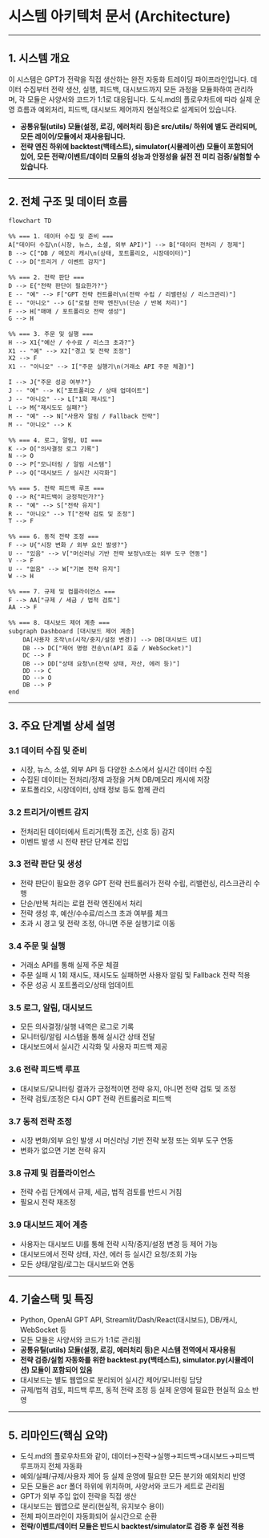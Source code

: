 # 시스템 아키텍처 문서 (Architecture)

---

## 1. 시스템 개요

이 시스템은 GPT가 전략을 직접 생산하는 완전 자동화 트레이딩 파이프라인입니다. 데이터 수집부터 전략 생산, 실행, 피드백, 대시보드까지 모든 과정을 모듈화하여 관리하며, 각 모듈은 사양서와 코드가 1:1로 대응됩니다. 도식.md의 플로우차트에 따라 실제 운영 흐름과 예외처리, 피드백, 대시보드 제어까지 현실적으로 설계되어 있습니다.

- **공통유틸(utils) 모듈(설정, 로깅, 에러처리 등)은 src/utils/ 하위에 별도 관리되며, 모든 레이어/모듈에서 재사용됩니다.**
- **전략 엔진 하위에 backtest(백테스트), simulator(시뮬레이션) 모듈이 포함되어 있어, 모든 전략/이벤트/데이터 모듈의 성능과 안정성을 실전 전 미리 검증/실험할 수 있습니다.**

---

## 2. 전체 구조 및 데이터 흐름

```mermaid
flowchart TD

%% === 1. 데이터 수집 및 준비 ===
A["데이터 수집\n(시장, 뉴스, 소셜, 외부 API)"] --> B["데이터 전처리 / 정제"]
B --> C["DB / 메모리 캐시\n(상태, 포트폴리오, 시장데이터)"]
C --> D["트리거 / 이벤트 감지"]

%% === 2. 전략 판단 ===
D --> E{"전략 판단이 필요한가?"}
E -- "예" --> F["GPT 전략 컨트롤러\n(전략 수립 / 리밸런싱 / 리스크관리)"]
E -- "아니오" --> G["로컬 전략 엔진\n(단순 / 반복 처리)"]
F --> H["매매 / 포트폴리오 전략 생성"]
G --> H

%% === 3. 주문 및 실행 ===
H --> X1{"예산 / 수수료 / 리스크 초과?"}
X1 -- "예" --> X2["경고 및 전략 조정"]
X2 --> F
X1 -- "아니오" --> I["주문 실행기\n(거래소 API 주문 체결)"]

I --> J{"주문 성공 여부?"}
J -- "예" --> K["포트폴리오 / 상태 업데이트"]
J -- "아니오" --> L["1회 재시도"]
L --> M{"재시도도 실패?"}
M -- "예" --> N["사용자 알림 / Fallback 전략"]
M -- "아니오" --> K

%% === 4. 로그, 알림, UI ===
K --> O["의사결정 로그 기록"]
N --> O
O --> P["모니터링 / 알림 시스템"]
P --> Q["대시보드 / 실시간 시각화"]

%% === 5. 전략 피드백 루프 ===
Q --> R{"피드백이 긍정적인가?"}
R -- "예" --> S["전략 유지"]
R -- "아니오" --> T["전략 검토 및 조정"]
T --> F

%% === 6. 동적 전략 조정 ===
F --> U{"시장 변화 / 외부 요인 발생?"}
U -- "있음" --> V["머신러닝 기반 전략 보정\n또는 외부 도구 연동"]
V --> F
U -- "없음" --> W["기본 전략 유지"]
W --> H

%% === 7. 규제 및 컴플라이언스 ===
F --> AA["규제 / 세금 / 법적 검토"]
AA --> F

%% === 8. 대시보드 제어 계층 ===
subgraph Dashboard [대시보드 제어 계층]
    DA[사용자 조작\n(시작/중지/설정 변경)] --> DB[대시보드 UI]
    DB --> DC["제어 명령 전송\n(API 호출 / WebSocket)"]
    DC --> F
    DB --> DD["상태 요청\n(전략 상태, 자산, 에러 등)"]
    DD --> C
    DD --> O
    DB --> P
end
```

---

## 3. 주요 단계별 상세 설명

### 3.1 데이터 수집 및 준비
- 시장, 뉴스, 소셜, 외부 API 등 다양한 소스에서 실시간 데이터 수집
- 수집된 데이터는 전처리/정제 과정을 거쳐 DB/메모리 캐시에 저장
- 포트폴리오, 시장데이터, 상태 정보 등도 함께 관리

### 3.2 트리거/이벤트 감지
- 전처리된 데이터에서 트리거(특정 조건, 신호 등) 감지
- 이벤트 발생 시 전략 판단 단계로 진입

### 3.3 전략 판단 및 생성
- 전략 판단이 필요한 경우 GPT 전략 컨트롤러가 전략 수립, 리밸런싱, 리스크관리 수행
- 단순/반복 처리는 로컬 전략 엔진에서 처리
- 전략 생성 후, 예산/수수료/리스크 초과 여부를 체크
- 초과 시 경고 및 전략 조정, 아니면 주문 실행기로 이동

### 3.4 주문 및 실행
- 거래소 API를 통해 실제 주문 체결
- 주문 실패 시 1회 재시도, 재시도도 실패하면 사용자 알림 및 Fallback 전략 적용
- 주문 성공 시 포트폴리오/상태 업데이트

### 3.5 로그, 알림, 대시보드
- 모든 의사결정/실행 내역은 로그로 기록
- 모니터링/알림 시스템을 통해 실시간 상태 전달
- 대시보드에서 실시간 시각화 및 사용자 피드백 제공

### 3.6 전략 피드백 루프
- 대시보드/모니터링 결과가 긍정적이면 전략 유지, 아니면 전략 검토 및 조정
- 전략 검토/조정은 다시 GPT 전략 컨트롤러로 피드백

### 3.7 동적 전략 조정
- 시장 변화/외부 요인 발생 시 머신러닝 기반 전략 보정 또는 외부 도구 연동
- 변화가 없으면 기본 전략 유지

### 3.8 규제 및 컴플라이언스
- 전략 수립 단계에서 규제, 세금, 법적 검토를 반드시 거침
- 필요시 전략 재조정

### 3.9 대시보드 제어 계층
- 사용자는 대시보드 UI를 통해 전략 시작/중지/설정 변경 등 제어 가능
- 대시보드에서 전략 상태, 자산, 에러 등 실시간 요청/조회 가능
- 모든 상태/알림/로그는 대시보드와 연동

---

## 4. 기술스택 및 특징

- Python, OpenAI GPT API, Streamlit/Dash/React(대시보드), DB/캐시, WebSocket 등
- 모든 모듈은 사양서와 코드가 1:1로 관리됨
- **공통유틸(utils) 모듈(설정, 로깅, 에러처리 등)은 시스템 전역에서 재사용됨**
- **전략 검증/실험 자동화를 위한 backtest.py(백테스트), simulator.py(시뮬레이션) 모듈이 포함되어 있음**
- 대시보드는 별도 웹앱으로 분리되어 실시간 제어/모니터링 담당
- 규제/법적 검토, 피드백 루프, 동적 전략 조정 등 실제 운영에 필요한 현실적 요소 반영

---

## 5. 리마인드(핵심 요약)

- 도식.md의 플로우차트와 같이, 데이터→전략→실행→피드백→대시보드→피드백 루프까지 전체 자동화
- 예외/실패/규제/사용자 제어 등 실제 운영에 필요한 모든 분기와 예외처리 반영
- 모든 모듈은 acr 폴더 하위에 위치하며, 사양서와 코드가 세트로 관리됨
- GPT가 외부 주입 없이 전략을 직접 생산
- 대시보드는 웹앱으로 분리(현실적, 유지보수 용이)
- 전체 파이프라인이 자동화되어 실시간으로 순환 
- **전략/이벤트/데이터 모듈은 반드시 backtest/simulator로 검증 후 실전 적용** 